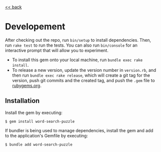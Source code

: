 [<< back](../README.md)

# Developement

After checking out the repo, run `bin/setup` to install dependencies. Then, run `rake test` to run the tests. You can also run `bin/console` for an interactive prompt that will allow you to experiment.

* To install this gem onto your local machine, run `bundle exec rake install`. 
* To release a new version, update the version number in `version.rb`, and then run `bundle exec rake release`, which will create a git tag for the version, push git commits and the created tag, and push the `.gem` file to [rubygems.org](https://rubygems.org).

## Installation

Install the gem by executing:

    $ gem install word-search-puzzle

If bundler is being used to manage dependencies, install the gem and add to the application's Gemfile by executing:

    $ bundle add word-search-puzzle

